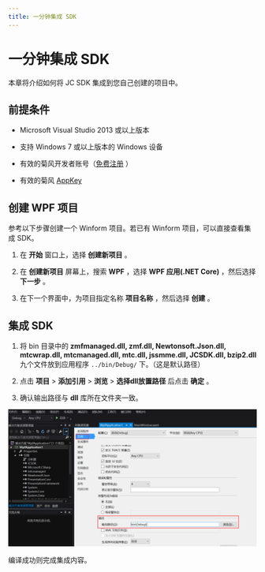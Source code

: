 ```yaml
---
title: 一分钟集成 SDK
---
```

# 一分钟集成 SDK

本章将介绍如何将 JC SDK 集成到您自己创建的项目中。

## 前提条件

- Microsoft Visual Studio 2013 或以上版本

- 支持 Windows 7 或以上版本的 Windows 设备

- 有效的菊风开发者账号（[免费注册](http:///developer.juphoon.com/signup) ）

- 有效的菊风 [AppKey](../../../juphoon_platform/03_console_description/03_应用管理.md)

## 创建 WPF 项目

参考以下步骤创建一个 Winform 项目。若已有 Winform 项目，可以直接查看集成 SDK。

1. 在 **开始** 窗口上，选择 **创建新项目** 。

2. 在 **创建新项目** 屏幕上，搜索 **WPF** ，选择 **WPF 应用(.NET Core)** ，然后选择 **下一步** 。

3. 在下一个界面中，为项目指定名称 **项目名称** ，然后选择 **创建** 。

## 集成 SDK

1. 将 bin 目录中的 **zmfmanaged.dll, zmf.dll, Newtonsoft.Json.dll,
    mtcwrap.dll, mtcmanaged.dll, mtc.dll, jssmme.dll, JCSDK.dll,
    bzip2.dll** 九个文件放到应用程序 `../bin/Debug/` 下。（这是默认路径）

2. 点击 **项目** \> **添加引用** \> **浏览** \> **选择dll放置路径** 后点击 **确定** 。

3. 确认输出路径与 **dll** 库所在文件夹一致。

![../../../../\_images/windows\_5.png](../../../../_images/windows_5.png)

编译成功则完成集成内容。
